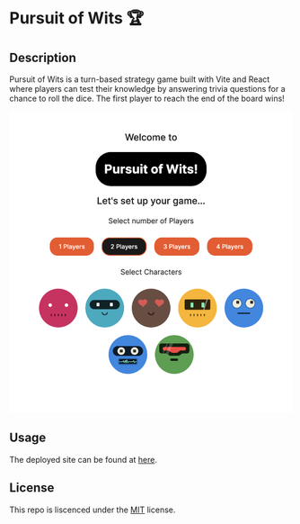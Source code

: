 # Pursuit of Wits 🏆

## Description

Pursuit of Wits is a turn-based strategy game built with Vite and React where players can test their knowledge by answering trivia questions for a chance to roll the dice. The first player to reach the end of the board wins!

![Screenshot](./public/images/screenshot.png)

## Usage

The deployed site can be found at [here](https://pursuit-of-wits.netlify.app/).

## License

This repo is liscenced under the [MIT](https://choosealicense.com/licenses/mit/) license.
